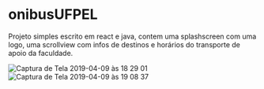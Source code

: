 # onibusUFPEL
Projeto simples escrito em react e java, contem uma splashscreen com uma logo, uma scrollview com infos de destinos e horários do transporte de apoio da faculdade.

![Captura de Tela 2019-04-09 às 18 29 01](https://user-images.githubusercontent.com/39891863/55838412-c54d1d80-5afa-11e9-83cd-a66a73679676.png)
![Captura de Tela 2019-04-09 às 19 08 37](https://user-images.githubusercontent.com/39891863/55838461-eca3ea80-5afa-11e9-94d7-6ffa0468ecc7.png)

